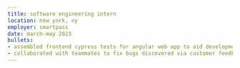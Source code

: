 ```yaml
---
title: software engineering intern
location: new york, ny
employer: smartpass
date: march-may 2023
bullets:
- assembled frontend cypress tests for angular web app to aid development process
- collaborated with teammates to fix bugs discovered via customer feedback
---
```

